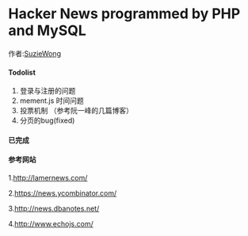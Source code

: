 Hacker News programmed by PHP and MySQL
=======================================

    
作者:[SuzieWong](http://www.imsuzie.com)
    
    


#### Todolist

1. 登录与注册的问题
2. mement.js 时间问题
3. 投票机制 （参考阮一峰的几篇博客）
4. 分页的bug(fixed)

#### 已完成


    

#### 参考网站

1.http://lamernews.com/ 

2.https://news.ycombinator.com/ 

3.http://news.dbanotes.net/ 

4.http://www.echojs.com/ 